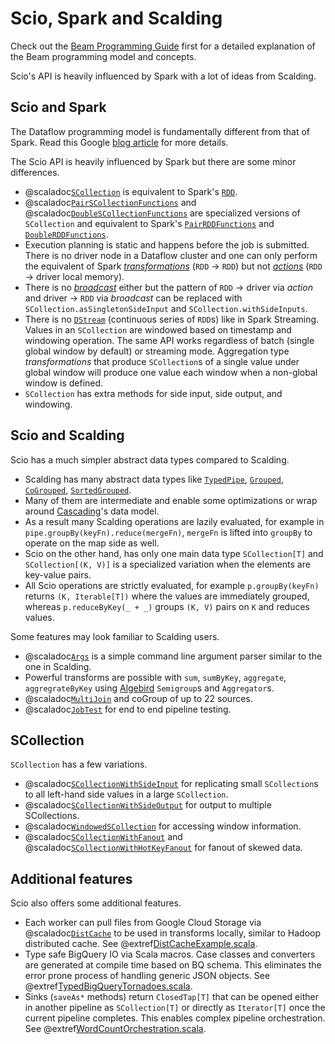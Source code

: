 # Scio, Spark and Scalding

Check out the [Beam Programming Guide](https://beam.apache.org/documentation/programming-guide/) first for a detailed explanation of the Beam programming model and concepts.

Scio's API is heavily influenced by Spark with a lot of ideas from Scalding.

## Scio and Spark

The Dataflow programming model is fundamentally different from that of Spark. Read this Google [blog article](https://cloud.google.com/dataflow/blog/dataflow-beam-and-spark-comparison) for more details.

The Scio API is heavily influenced by Spark but there are some minor differences.

- @scaladoc[`SCollection`](com.spotify.scio.values.SCollection) is equivalent to Spark's [`RDD`](https://spark.apache.org/docs/latest/api/scala/index.html#org.apache.spark.rdd.RDD).
- @scaladoc[`PairSCollectionFunctions`](com.spotify.scio.values.PairSCollectionFunctions) and @scaladoc[`DoubleSCollectionFunctions`](com.spotify.scio.values.DoubleSCollectionFunctions) are specialized versions of `SCollection` and equivalent to Spark's [`PairRDDFunctions`](https://spark.apache.org/docs/latest/api/scala/index.html#org.apache.spark.rdd.PairRDDFunctions) and [`DoubleRDDFunctions`](https://spark.apache.org/docs/latest/api/scala/index.html#org.apache.spark.rdd.DoubleRDDFunctions).
- Execution planning is static and happens before the job is submitted. There is no driver node in a Dataflow cluster and one can only perform the equivalent of Spark [_transformations_](http://spark.apache.org/docs/latest/programming-guide.html#transformations) (`RDD` &rarr; `RDD`) but not [_actions_](http://spark.apache.org/docs/latest/programming-guide.html#actions) (`RDD` &rarr; driver local memory).
- There is no [_broadcast_](http://spark.apache.org/docs/latest/programming-guide.html#broadcast-variables) either but the pattern of `RDD` &rarr; driver via _action_ and driver &rarr; `RDD` via _broadcast_ can be replaced with `SCollection.asSingletonSideInput` and `SCollection.withSideInputs`.
- There is no [`DStream`](https://spark.apache.org/docs/latest/streaming-programming-guide.html#discretized-streams-dstreams) (continuous series of `RDD`s) like in Spark Streaming. Values in an `SCollection` are windowed based on timestamp and windowing operation. The same API works regardless of batch (single global window by default) or streaming mode. Aggregation type _transformations_ that produce `SCollection`s of a single value under global window will produce one value each window when a non-global window is defined.
- `SCollection` has extra methods for side input, side output, and windowing.

## Scio and Scalding

Scio has a much simpler abstract data types compared to Scalding.

- Scalding has many abstract data types like [`TypedPipe`](https://twitter.github.io/scalding/api/#com.twitter.scalding.typed.TypedPipe), [`Grouped`](https://twitter.github.io/scalding/api/index.html#com.twitter.scalding.typed.Grouped), [`CoGrouped`](https://twitter.github.io/scalding/api/index.html#com.twitter.scalding.typed.CoGrouped), [`SortedGrouped`](https://twitter.github.io/scalding/api/index.html#com.twitter.scalding.typed.SortedGrouped).
- Many of them are intermediate and enable some optimizations or wrap around [Cascading](http://www.cascading.org/)'s data model.
- As a result many Scalding operations are lazily evaluated, for example in `pipe.groupBy(keyFn).reduce(mergeFn)`, `mergeFn` is lifted into `groupBy` to operate on the map side as well.
- Scio on the other hand, has only one main data type `SCollection[T]` and `SCollection[(K, V)]` is a specialized variation when the elements are key-value pairs.
- All Scio operations are strictly evaluated, for example `p.groupBy(keyFn)` returns `(K, Iterable[T])` where the values are immediately grouped, whereas `p.reduceByKey(_ + _)` groups `(K, V)` pairs on `K` and reduces values.

Some features may look familiar to Scalding users.

- @scaladoc[`Args`](com.spotify.scio.Args) is a simple command line argument parser similar to the one in Scalding.
- Powerful transforms are possible with `sum`, `sumByKey`, `aggregate`, `aggregrateByKey` using [Algebird](https://github.com/twitter/algebird) `Semigroup`s and `Aggregator`s.
- @scaladoc[`MultiJoin`](com.spotify.scio.util.MultiJoin$) and coGroup of up to 22 sources.
- @scaladoc[`JobTest`](com.spotify.scio.testing.JobTest$) for end to end pipeline testing.

## SCollection

`SCollection` has a few variations.

- @scaladoc[`SCollectionWithSideInput`](com.spotify.scio.values.SCollectionWithSideInput) for replicating small `SCollection`s to all left-hand side values in a large `SCollection`.
- @scaladoc[`SCollectionWithSideOutput`](com.spotify.scio.values.SCollectionWithSideOutput) for output to multiple SCollections.
- @scaladoc[`WindowedSCollection`](com.spotify.scio.values.WindowedSCollection) for accessing window information.
- @scaladoc[`SCollectionWithFanout`](com.spotify.scio.values.SCollectionWithFanout) and @scaladoc[`SCollectionWithHotKeyFanout`](com.spotify.scio.values.SCollectionWithHotKeyFanout) for fanout of skewed data.

## Additional features

Scio also offers some additional features.

- Each worker can pull files from Google Cloud Storage via @scaladoc[`DistCache`](com.spotify.scio.values.DistCache) to be used in transforms locally, similar to Hadoop distributed cache. See @extref[DistCacheExample.scala](example:DistCacheExample).
- Type safe BigQuery IO via Scala macros. Case classes and converters are generated at compile time based on BQ schema. This eliminates the error prone process of handling generic JSON objects. See @extref[TypedBigQueryTornadoes.scala](example:TypedBigQueryTornadoes).
- Sinks (`saveAs*` methods) return `ClosedTap[T]` that can be opened either in another pipeline as `SCollection[T]` or directly as `Iterator[T]` once the current pipeline completes. This enables complex pipeline orchestration. See @extref[WordCountOrchestration.scala](example:WordCountOrchestration).

